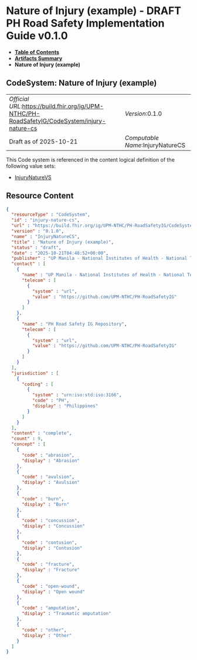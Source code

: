# Nature of Injury (example) - DRAFT PH Road Safety Implementation Guide v0.1.0

* [**Table of Contents**](toc.md)
* [**Artifacts Summary**](artifacts.md)
* **Nature of Injury (example)**

## CodeSystem: Nature of Injury (example) 

| | |
| :--- | :--- |
| *Official URL*:https://build.fhir.org/ig/UPM-NTHC/PH-RoadSafetyIG/CodeSystem/injury-nature-cs | *Version*:0.1.0 |
| Draft as of 2025-10-21 | *Computable Name*:InjuryNatureCS |

 This Code system is referenced in the content logical definition of the following value sets: 

* [InjuryNatureVS](ValueSet-injury-nature-vs.md)



## Resource Content

```json
{
  "resourceType" : "CodeSystem",
  "id" : "injury-nature-cs",
  "url" : "https://build.fhir.org/ig/UPM-NTHC/PH-RoadSafetyIG/CodeSystem/injury-nature-cs",
  "version" : "0.1.0",
  "name" : "InjuryNatureCS",
  "title" : "Nature of Injury (example)",
  "status" : "draft",
  "date" : "2025-10-21T04:48:52+00:00",
  "publisher" : "UP Manila - National Institutes of Health - National Telehealth Center",
  "contact" : [
    {
      "name" : "UP Manila - National Institutes of Health - National Telehealth Center",
      "telecom" : [
        {
          "system" : "url",
          "value" : "https://github.com/UPM-NTHC/PH-RoadSafetyIG"
        }
      ]
    },
    {
      "name" : "PH Road Safety IG Repository",
      "telecom" : [
        {
          "system" : "url",
          "value" : "https://github.com/UPM-NTHC/PH-RoadSafetyIG"
        }
      ]
    }
  ],
  "jurisdiction" : [
    {
      "coding" : [
        {
          "system" : "urn:iso:std:iso:3166",
          "code" : "PH",
          "display" : "Philippines"
        }
      ]
    }
  ],
  "content" : "complete",
  "count" : 9,
  "concept" : [
    {
      "code" : "abrasion",
      "display" : "Abrasion"
    },
    {
      "code" : "avulsion",
      "display" : "Avulsion"
    },
    {
      "code" : "burn",
      "display" : "Burn"
    },
    {
      "code" : "concussion",
      "display" : "Concussion"
    },
    {
      "code" : "contusion",
      "display" : "Contusion"
    },
    {
      "code" : "fracture",
      "display" : "Fracture"
    },
    {
      "code" : "open-wound",
      "display" : "Open wound"
    },
    {
      "code" : "amputation",
      "display" : "Traumatic amputation"
    },
    {
      "code" : "other",
      "display" : "Other"
    }
  ]
}

```
